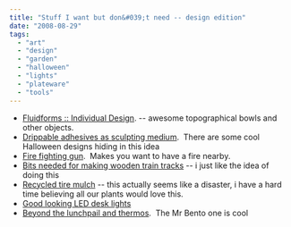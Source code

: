 ```yaml
---
title: "Stuff I want but don&#039;t need -- design edition"
date: "2008-08-29"
tags: 
  - "art"
  - "design"
  - "garden"
  - "halloween"
  - "lights"
  - "plateware"
  - "tools"
---
```


- [Fluidforms :: Individual Design](http://fluidforms.eu/shop/catalog/index-cPath-21.html). -- awesome topographical bowls and other objects.
- [Drippable adhesives as sculpting medium](http://fourteensquarefeet.com/08/project/untitled-abraham-lincoln/).  There are some cool Halloween designs hiding in this idea
- [Fire fighting gun](http://www.core77.com/blog/object_culture/fight_fire_with_a_meanlooking_gun_10941.asp).  Makes you want to have a fire nearby.
- [Bits needed for making wooden train tracks](http://toolmonger.com/2008/08/27/make-your-own-wooden-train-track/) -- i just like the idea of doing this
- [Recycled tire mulch](http://toolmonger.com/2008/08/27/permanent-mulch-from-recycled-tires/) -- this actually seems like a disaster, i have a hard time believing all our plants would love this.
- [Good looking LED desk lights](http://www.coolhunting.com/archives/2008/08/five_led_task_l.php)
- [Beyond the lunchpail and thermos](http://www.coolhunting.com/archives/2008/08/nine_lunch_boxe.php).  The Mr Bento one is cool
